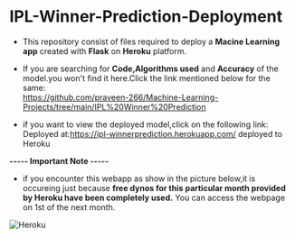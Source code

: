 # IPL-Winner-Prediction-Deployment
 
* This repository consist of files required to deploy a **Macine Learning app** created with **Flask** on **Heroku** platform.  

* If you are searching for **Code,Algorithms used** and **Accuracy** of the model.you won't find it here.Click the link mentioned below for the same:   
https://github.com/praveen-266/Machine-Learning-Projects/tree/main/IPL%20Winner%20Prediction

* if you want to view the deployed model,click on the following link:      
     Deployed at:https://ipl-winnerprediction.herokuapp.com/ deployed to Heroku     
     
**----- Important Note -----**
* if you encounter this webapp as show in the picture below,it is occureing just because **free dynos for this particular month provided by Heroku have been completely used.** You can access the webpage on 1st of the next month.               

![Heroku](https://user-images.githubusercontent.com/71770999/179210909-4abd2c62-6185-4749-a260-387d80647bc7.png)
